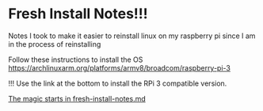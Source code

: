# Fresh Install Notes!!!
Notes I took to make it easier to reinstall linux on my raspberry pi since I am in the process of reinstalling

Follow these instructions to install the OS https://archlinuxarm.org/platforms/armv8/broadcom/raspberry-pi-3

!!! Use the link at the bottom to install the RPi 3 compatible version.

[The magic starts in fresh-install-notes.md](./fresh-install-notes.md)
